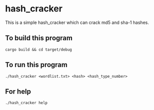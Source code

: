 # hash_cracker
This is a simple hash_cracker which can crack md5 and sha-1 hashes.
## To build this program
```
cargo build && cd target/debug
```
## To run this program
```
./hash_cracker <wordlist.txt> <hash> <hash_type_number>
```
## For help 
```
./hash_cracker help
```
